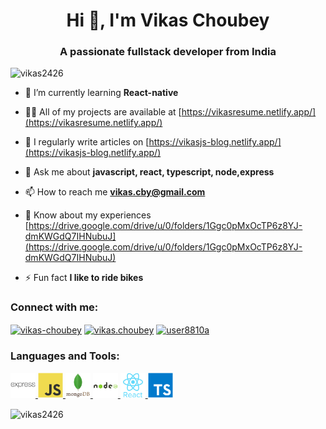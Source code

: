 <h1 align="center">Hi 👋, I'm Vikas Choubey</h1>
<h3 align="center">A passionate fullstack developer from India</h3>

<p align="left"> <img src="https://komarev.com/ghpvc/?username=vikas2426&label=Profile%20views&color=0e75b6&style=flat" alt="vikas2426" /> </p>

- 🌱 I’m currently learning **React-native**

- 👨‍💻 All of my projects are available at [https://vikasresume.netlify.app/](https://vikasresume.netlify.app/)

- 📝 I regularly write articles on [https://vikasjs-blog.netlify.app/](https://vikasjs-blog.netlify.app/)

- 💬 Ask me about **javascript, react, typescript, node,express**

- 📫 How to reach me **vikas.cby@gmail.com**

- 📄 Know about my experiences [https://drive.google.com/drive/u/0/folders/1Ggc0pMxOcTP6z8YJ-dmKWGdQ7IHNubuJ](https://drive.google.com/drive/u/0/folders/1Ggc0pMxOcTP6z8YJ-dmKWGdQ7IHNubuJ)

- ⚡ Fun fact **I like to ride bikes**

<h3 align="left">Connect with me:</h3>
<p align="left">
<a href="https://linkedin.com/in/vikas-choubey" target="blank"><img align="center" src="https://raw.githubusercontent.com/rahuldkjain/github-profile-readme-generator/neutral-icons/src/images/icons/Social/linked-in-alt.svg" alt="vikas-choubey" height="30" width="40" /></a>
<a href="https://instagram.com/vikas.choubey" target="blank"><img align="center" src="https://raw.githubusercontent.com/rahuldkjain/github-profile-readme-generator/neutral-icons/src/images/icons/Social/instagram.svg" alt="vikas.choubey" height="30" width="40" /></a>
<a href="https://www.leetcode.com/user8810a" target="blank"><img align="center" src="https://raw.githubusercontent.com/rahuldkjain/github-profile-readme-generator/neutral-icons/src/images/icons/Social/leet-code.svg" alt="user8810a" height="30" width="40" /></a>
</p>

<h3 align="left">Languages and Tools:</h3>
<p align="left"> <a href="https://expressjs.com" target="_blank"> <img src="https://raw.githubusercontent.com/devicons/devicon/master/icons/express/express-original-wordmark.svg" alt="express" width="40" height="40"/> </a> <a href="https://developer.mozilla.org/en-US/docs/Web/JavaScript" target="_blank"> <img src="https://raw.githubusercontent.com/devicons/devicon/master/icons/javascript/javascript-original.svg" alt="javascript" width="40" height="40"/> </a> <a href="https://www.mongodb.com/" target="_blank"> <img src="https://raw.githubusercontent.com/devicons/devicon/master/icons/mongodb/mongodb-original-wordmark.svg" alt="mongodb" width="40" height="40"/> </a> <a href="https://nodejs.org" target="_blank"> <img src="https://raw.githubusercontent.com/devicons/devicon/master/icons/nodejs/nodejs-original-wordmark.svg" alt="nodejs" width="40" height="40"/> </a> <a href="https://reactjs.org/" target="_blank"> <img src="https://raw.githubusercontent.com/devicons/devicon/master/icons/react/react-original-wordmark.svg" alt="react" width="40" height="40"/> </a> <a href="https://www.typescriptlang.org/" target="_blank"> <img src="https://raw.githubusercontent.com/devicons/devicon/master/icons/typescript/typescript-original.svg" alt="typescript" width="40" height="40"/> </a> </p>

<p><img align="center" src="https://github-readme-stats.vercel.app/api/top-langs?username=vikas2426&show_icons=true&locale=en&layout=compact" alt="vikas2426" /></p>

